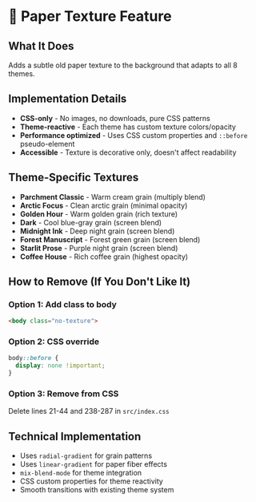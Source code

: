 # 📜 Paper Texture Feature

## What It Does
Adds a subtle old paper texture to the background that adapts to all 8 themes.

## Implementation Details
- **CSS-only** - No images, no downloads, pure CSS patterns
- **Theme-reactive** - Each theme has custom texture colors/opacity
- **Performance optimized** - Uses CSS custom properties and `::before` pseudo-element
- **Accessible** - Texture is decorative only, doesn't affect readability

## Theme-Specific Textures
- **Parchment Classic** - Warm cream grain (multiply blend)
- **Arctic Focus** - Clean arctic grain (minimal opacity)
- **Golden Hour** - Warm golden grain (rich texture)
- **Dark** - Cool blue-gray grain (screen blend)
- **Midnight Ink** - Deep night grain (screen blend)
- **Forest Manuscript** - Forest green grain (screen blend)
- **Starlit Prose** - Purple night grain (screen blend)
- **Coffee House** - Rich coffee grain (highest opacity)

## How to Remove (If You Don't Like It)

### Option 1: Add class to body
```html
<body class="no-texture">
```

### Option 2: CSS override
```css
body::before {
  display: none !important;
}
```

### Option 3: Remove from CSS
Delete lines 21-44 and 238-287 in `src/index.css`

## Technical Implementation
- Uses `radial-gradient` for grain patterns
- Uses `linear-gradient` for paper fiber effects
- `mix-blend-mode` for theme integration
- CSS custom properties for theme reactivity
- Smooth transitions with existing theme system